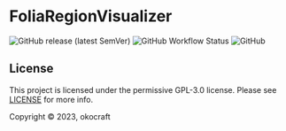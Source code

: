# FoliaRegionVisualizer

![GitHub release (latest SemVer)](https://img.shields.io/github/v/release/okocraft/FoliaRegionVisualizer)
![GitHub Workflow Status](https://img.shields.io/github/actions/workflow/status/okocraft/FoliaRegionVisualizer/gradle.yml?branch=master)
![GitHub](https://img.shields.io/github/license/okocraft/FoliaRegionVisualizer)

## License

This project is licensed under the permissive GPL-3.0 license. Please see [LICENSE](LICENSE) for more info.

Copyright © 2023, okocraft
